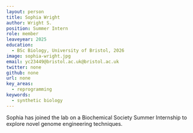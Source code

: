 ```yaml
---
layout: person
title: Sophia Wright
author: Wright S.
position: Summer Intern
role: member
leaveyear: 2025
education:
  - BSc Biology, University of Bristol, 2026
image: sophia-wright.jpg
email: yc23449@bristol.ac.uk@bristol.ac.uk
twitter: none
github: none
url: none
key_areas:
  - reprogramming
keywords:
  - synthetic biology
---
```

Sophia has joined the lab on a Biochemical Society Summer Internship to explore novel genome engineering techniques.
